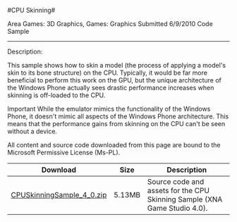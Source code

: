#CPU Skinning#

Area
Games: 3D Graphics, Games: Graphics
Submitted
6/9/2010
Code Sample

---

Description:

This sample shows how to skin a model (the process of applying a model's skin to its bone structure) on the CPU. Typically, it would be far more beneficial to perform this work on the GPU, but the unique architecture of the Windows Phone actually sees drastic performance increases when skinning is off-loaded to the CPU.

Important While the emulator mimics the functionality of the Windows Phone, it doesn't mimic all aspects of the Windows Phone architecture. This means that the performance gains from skinning on the CPU can't be seen without a device.

 

 

All content and source code downloaded from this page are bound to the Microsoft Permissive License (Ms-PL).


Download | Size | Description
---|---|---|
[CPUSkinningSample_4_0.zip](https://github.com/simondarksidej/XNAGameStudio/blob/master/Samples/CPUSkinningSample_4_0.zip?raw=true) | 5.13MB | Source code and assets for the CPU Skinning Sample (XNA Game Studio 4.0). 